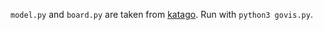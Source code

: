 `model.py` and `board.py` are taken from [katago](https://github.com/lightvector/KataGo/).
Run with `python3 govis.py`.